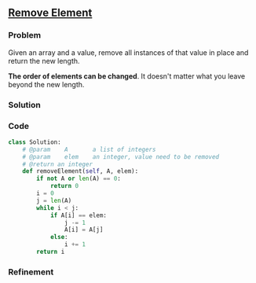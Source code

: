## [Remove Element](https://leetcode.com/problems/remove-element/)

### Problem

Given an array and a value, remove all instances of that value in place and return the new length.

__The order of elements can be changed__. It doesn't matter what you leave beyond the new length.

### Solution


### Code

``` Python
class Solution:
    # @param    A       a list of integers
    # @param    elem    an integer, value need to be removed
    # @return an integer
    def removeElement(self, A, elem):
        if not A or len(A) == 0:
            return 0
        i = 0
        j = len(A)
        while i < j:
            if A[i] == elem:
                j -= 1
                A[i] = A[j]
            else:
                i += 1
        return i
```

### Refinement
